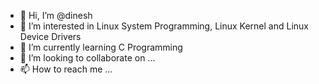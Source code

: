 - 👋 Hi, I’m @dinesh
- 👀 I’m interested in Linux System Programming, Linux Kernel and Linux Device Drivers
- 🌱 I’m currently learning C Programming
- 💞️ I’m looking to collaborate on ...
- 📫 How to reach me ...

<!---
dinesh-codehub/dinesh-codehub is a ✨ special ✨ repository because its `README.md` (this file) appears on your GitHub profile.
You can click the Preview link to take a look at your changes.
--->
